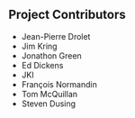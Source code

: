 ## Project Contributors

- Jean-Pierre Drolet
- Jim Kring
- Jonathon Green
- Ed Dickens
- JKI
- François Normandin
- Tom McQuillan
- Steven Dusing